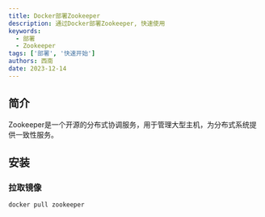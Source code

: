 ```yaml
---
title: Docker部署Zookeeper
description: 通过Docker部署Zookeeper, 快速使用
keywords:
  - 部署
  - Zookeeper
tags: ['部署', '快速开始']
authors: 西南
date: 2023-12-14
---
```


## 简介
Zookeeper是一个开源的分布式协调服务，用于管理大型主机，为分布式系统提供一致性服务。 
## 安装

### 拉取镜像

```shell 
docker pull zookeeper
```

